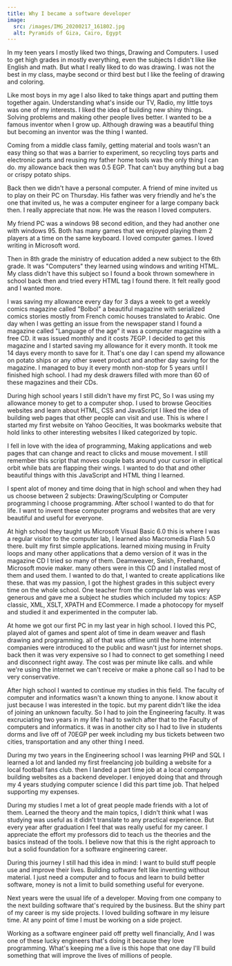```yaml
---
title: Why I became a software developer
image:
  src: /images/IMG_20200217_161802.jpg
  alt: Pyramids of Giza, Cairo, Egypt
---
```


In my teen years I mostly liked two things, Drawing and Computers. I used to get
high grades in mostly everything, even the subjects I didn't like like English
and math. But what I really liked to do was drawing. I was not the best in my
class, maybe second or third best but I like the feeling of drawing and
coloring.

Like most boys in my age I also liked to take things apart and putting them
together again. Understanding what's inside our TV, Radio, my little toys was
one of my interests. I liked the idea of building new shiny things. Solving
problems and making other people lives better. I wanted to be a famous inventor
when I grow up. Although drawing was a beautiful thing but becoming an inventor
was the thing I wanted.

Coming from a middle class family, getting material and tools wasn't an easy
thing so that was a barrier to experiment, so recycling toys parts and
electronic parts and reusing my father home tools was the only thing I can do.
my allowance back then was 0.5 EGP. That can't buy anything but a bag or crispy
potato ships.

Back then we didn't have a personal computer. A friend of mine invited us to
play on their PC on Thursday. His father was very friendly and he's the one that
invited us, he was a computer engineer for a large company back then. I really
appreciate that now. He was the reason I loved computers.

My friend PC was a windows 98 second edition, and they had another one with
windows 95. Both has many games that we enjoyed playing them 2 players at a time
on the same keyboard. I loved computer games. I loved writing in Microsoft word.

Then in 8th grade the ministry of education added a new subject to the 6th
grade. It was "Computers" they learned using windows and writing HTML. My class
didn't have this subject so I found a book thrown somewhere in school
back then and tried every HTML tag I found there. It felt really good and I
wanted more.

I was saving my allowance every day for 3 days a week to get a weekly comics
magazine called "Bolbol" a beautiful magazine with serialized comics stories
mostly from French comic houses translated to Arabic. One day when I was getting
an issue from the newspaper stand I found a magazine called "Language of the
age" it was a computer magazine with a free CD. it was issued monthly and it
costs 7EGP. I decided to get this magazine and I started saving my allowance for
it every month. It took me 14 days every month to save for it. That's one day I
can spend my allowance on potato ships or any other sweet product and another
day saving for the magazine. I managed to buy it every month non-stop for 5
years until I finished high school. I had my desk drawers filled with more than
60 of these magazines and their CDs.

During high school years I still didn't have my first PC, So I was using my
allowance money to get to a computer shop. I used to browse Geocities websites
and learn about HTML, CSS and JavaScript I liked the idea of building web pages
that other people can visit and use. This is where I started my first website on
Yahoo Geocities, It was bookmarks website that hold links to other interesting
websites I liked categorized by topic.

I fell in love with the idea of programming, Making applications and web pages
that can change and react to clicks and mouse movement. I still remember this
script that moves couple bats around your cursor in elliptical orbit while bats
are flapping their wings. I wanted to do that and other beautiful things with
this JavaScript and HTML thing I learned.

I spent alot of money and time doing that in high school and when they had us
choose between 2 subjects: Drawing/Sculpting or Computer programming I choose
programming. After school I wanted to do that for life. I want to invent
these computer programs and websites that are very beautiful and useful for
everyone.

At high school they taught us Microsoft Visual Basic 6.0 this is where I was a
regular visitor to the computer lab, I learned also Macromedia Flash 5.0 there.
built my first simple applications. learned mixing musing in Fruity loops and
many other applications that a demo version of it was in the magazine CD I tried
so many of them. Deamweaver, Swish, Freehand, Microsoft movie maker. many others
were in this CD and I installed most of them and used them. I wanted to do that,
I wanted to create applications like these. that was my passion, I got the
highest grades in this subject every time on the whole school. One teacher from
the computer lab was very generous and gave me a subject he studies which
included my topics: ASP classic, XML, XSLT, XPATH and ECommerce. I made a
photocopy for myself and studied it and experimented in the computer lab.

At home we got our first PC in my last year in high school. I loved this PC,
played alot of games and spent alot of time in deam weaver and flash drawing and
programming. all of that was offline until the home internet companies were
introduced to the public and wasn't just for internet shops. back then it was
very expensive so I had to connect to get something I need and disconnect right
away. The cost was per minute like calls. and while we're using the internet we
can't receive or make a phone call so I had to be very conservative.

After high school I wanted to continue my studies in this field. The faculty of
computer and informatics wasn't a known thing to anyone. I know about it just
because I was interested in the topic. but my parent didn't like the idea of
joining an unknown faculty. So I had to join the Engineering faculty. It was
excruciating two years in my life I had to switch after that to the Faculty of
computers and informatics. it was in another city so I had to live in students
dorms and live off of 70EGP per week including my bus tickets between two
cities, transportation and any other thing I need.

During my two years in the Engineering school I was learning PHP and SQL I
learned a lot and landed my first freelancing job building a website for a local
football fans club. then I landed a part time job at a local company building
websites as a backend developer. I enjoyed doing that and through my 4 years
studying computer science I did this part time job. That helped supporting my
expenses.

During my studies I met a lot of great people made friends with a lot of them.
Learned the theory and the main topics, I didn't think what I was studying was
useful as it didn't translate to any practical experience. But every year after
graduation I feel that was really useful for my career. I appreciate the effort
my professors did to teach us the theories and the basics instead of the tools.
I believe now that this is the right approach to but a solid foundation for a
software engineering career.

During this journey I still had this idea in mind: I want to build stuff people use
and improve their lives. Building software felt like inventing without material.
I just need a computer and to focus and learn to build better software, money is
not a limit to build something useful for everyone.

Next years were the usual life of a developer. Moving from one company to the
next building software that's required by the business. But the shiny part of my
career is my side projects. I loved building software in my leisure time. At any
point of time I must be working on a side project.

Working as a software engineer paid off pretty well financially, And I was one
of these lucky engineers that's doing it because they love programming. What's
keeping me a live is this hope that one day I'll build something that will
improve the lives of millions of people.

